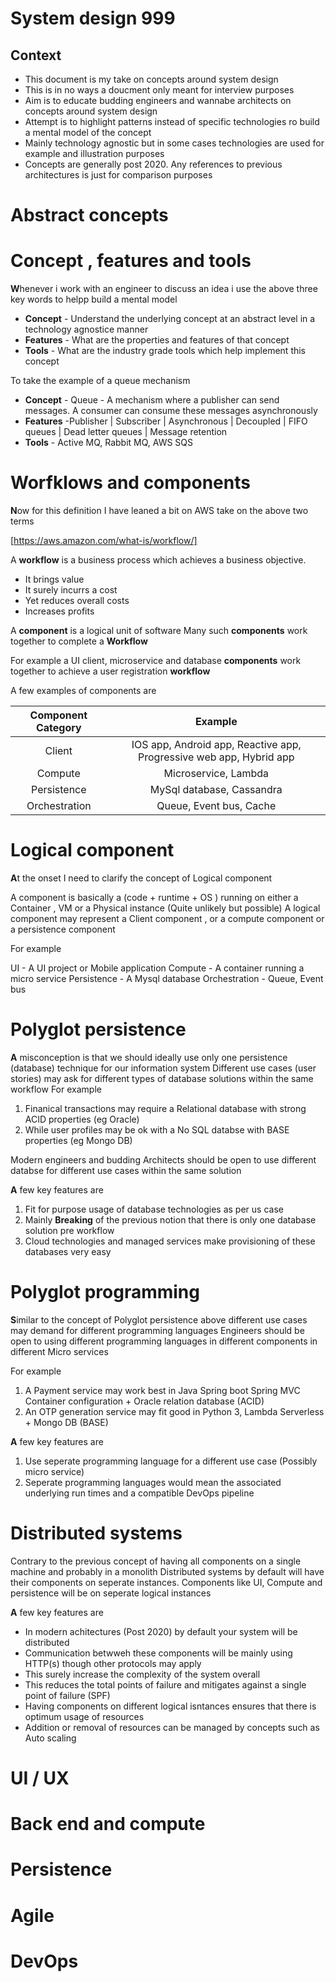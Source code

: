 # System design 999

## Context

- This document is my take on concepts around system design
- This is in no ways a doucment only meant for interview purposes
- Aim is to educate budding engineers and wannabe architects on concepts around system design
- Attempt is to highlight patterns instead of specific technologies ro build a mental model of the concept
- Mainly technology agnostic but in some cases technologies are used for example and illustration purposes
- Concepts are generally post 2020. Any references to previous architectures is just for comparison purposes



# Abstract concepts

# Concept , features and tools

**W**henever i work with an engineer to discuss an idea i use the above three key words to helpp build a mental model

- **Concept** - Understand the underlying concept at an abstract level in a technology agnostice manner
- **Features** - What are the properties and features of that concept
- **Tools** - What are the industry grade tools which help implement this concept

To take the example of a queue mechanism 

- **Concept** - Queue - A mechanism where a publisher can send messages. A consumer can consume these messages asynchronously
- **Features** -Publisher | Subscriber | Asynchronous | Decoupled | FIFO queues | Dead letter queues | Message retention
- **Tools** - Active MQ, Rabbit MQ, AWS SQS

# Worfklows and components

**N**ow for this definition I have leaned a bit on AWS take on the above two terms

[https://aws.amazon.com/what-is/workflow/]

A **workflow** is a business process which achieves a business objective. 
- It brings value
- It surely incurrs a cost
- Yet reduces overall costs
- Increases profits

A **component** is a logical unit of software
Many such **components** work together to complete a **Workflow**

For example a UI client, microservice and database **components** work together to achieve a user registration **workflow**

A few examples of components are

| Component Category | Example           
| :-------------:|:-------------:| 
| Client | IOS app, Android app, Reactive app, Progressive web app, Hybrid app | 
| Compute | Microservice, Lambda | 
| Persistence | MySql database, Cassandra |
|Orchestration| Queue, Event bus, Cache|

# Logical component

**A**t the onset I need to clarify the concept of Logical component 

A component is basically a
(code + runtime + OS ) running on either a Container , VM or a Physical instance (Quite unlikely but possible)
A logical component may represent a Client component , or a compute component or a persistence component

For example

UI - A UI project or Mobile application
Compute - A container running a micro service
Persistence - A Mysql database
Orchestration - Queue, Event bus


# Polyglot persistence

**A** misconception is that we should ideally use only one persistence (database) technique for our information system
Different use cases (user stories) may ask for different types of database solutions within the same workflow
For example
1. Finanical transactions may require a Relational database with strong ACID properties (eg Oracle)
2. While user profiles may be ok with a No SQL databse with BASE properties (eg Mongo DB)

Modern engineers and budding Architects should be open to use different databse for different use cases within the same solution

**A** few key features are

1. Fit for purpose usage of database technologies as per us case
2. Mainly **Breaking** of the previous notion that there is only one database solution pre workflow
3. Cloud technologies and managed services make provisioning of these databases very easy

# Polyglot programming

**S**imilar to the concept of Polyglot persistence above different use cases may demand for different programming languages
Engineers should be open to using different programming languages in different components in different Micro services

For example

1. A Payment service may work best in Java Spring boot Spring MVC Container configuration + Oracle relation database (ACID)
2. An OTP generation service may fit good in Python 3, Lambda Serverless  + Mongo DB (BASE)

**A** few key features are

1. Use seperate programming language for a different use case (Possibly micro service)
2. Seperate programming languages would mean the associated underlying run times and a compatible DevOps pipeline




# Distributed systems

Contrary to the previous concept of having all components on a single machine and probably in a monolith
Distributed systems by default will have their components on seperate instances.
Components like UI, Compute and persistence will be on seperate logical instances

**A** few key features are

- In modern achitectures (Post 2020) by default your system will be distributed
- Communication betwweh these components will be mainly using HTTP(s) though  other protocols may apply
- This surely increase the complexity of the system overall
- This reduces the total points of failure and mitigates against a single point of failure (SPF)
- Having components on different logical isntances ensures that there is optimum usage of resources
- Addition or removal of resources can be managed by concepts such as Auto scaling 
  


# UI / UX


# Back end and compute


# Persistence

# Agile 

# DevOps









